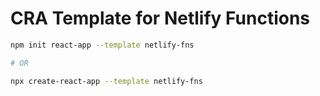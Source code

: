# CRA Template for Netlify Functions

```bash
npm init react-app --template netlify-fns

# OR

npx create-react-app --template netlify-fns
```
